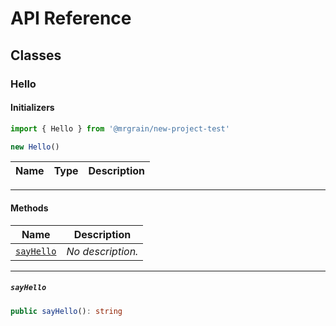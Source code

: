 # API Reference <a name="API Reference" id="api-reference"></a>



## Classes <a name="Classes" id="Classes"></a>

### Hello <a name="Hello" id="@mrgrain/new-project-test.Hello"></a>

#### Initializers <a name="Initializers" id="@mrgrain/new-project-test.Hello.Initializer"></a>

```typescript
import { Hello } from '@mrgrain/new-project-test'

new Hello()
```

| **Name** | **Type** | **Description** |
| --- | --- | --- |

---

#### Methods <a name="Methods" id="Methods"></a>

| **Name** | **Description** |
| --- | --- |
| <code><a href="#@mrgrain/new-project-test.Hello.sayHello">sayHello</a></code> | *No description.* |

---

##### `sayHello` <a name="sayHello" id="@mrgrain/new-project-test.Hello.sayHello"></a>

```typescript
public sayHello(): string
```





